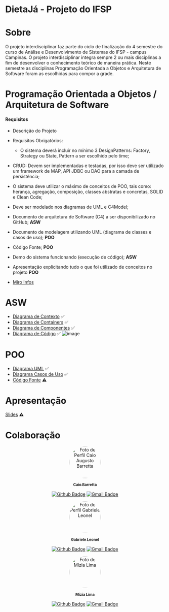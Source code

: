 # DietaJá - Projeto do IFSP

# Sobre
O projeto interdisciplinar faz parte do ciclo de finalização do 4  semestre do curso de Análise e Desenvolvimento de Sistemas do IFSP - campus Campinas. O projeto interdisciplinar integra sempre 2 ou mais disciplinas a fim de desenvolver o conhecimento teórico de maneira prática. Neste semestre as disciplinas Programação Orientada a Objetos e Arquitetura de Software foram as escolhidas para compor a grade.

# Programação Orientada a Objetos / Arquitetura de Software
#### Requisitos
- Descrição do Projeto
- Requisitos Obrigatórios:
    - O sistema deverá incluir no mínimo 3 DesignPatterns: Factory, Strategy ou State, Pattern a ser escolhido pelo time;
- CRUD: Devem ser implementadas e testadas, por isso deve ser utilizado um framework de MAP, API JDBC ou DAO para a camada de persistência;
- O sistema deve utilizar o máximo de conceitos de POO, tais como: herança, agregação, composição, classes abstratas e concretas, SOLID e Clean Code;
- Deve ser modelado nos diagramas de UML e C4Model;
- Documento de arquitetura de Software (C4) a ser disponibilizado no GitHub; **ASW**
- Documento de modelagem utilizando UML (diagrama de classes e casos de uso); **POO**
- Código Fonte; **POO**
- Demo do sistema funcionando (execução de código); **ASW**
- Apresentação explicitando tudo o que foi utilizado de conceitos no projeto **POO**

- [Miro Infos](https://miro.com/app/board/o9J_ltHRdZo=/?invite_link_id=639316906863)

# ASW
- [Diagrama de Contexto](https://github.com/caiobarretta/DietaJa/blob/master/ASW/Diagramas/DiagramaContextoDietaJ%C3%A1-C4Model.png) ✅
- [Diagrama de Containers](https://github.com/caiobarretta/DietaJa/blob/master/ASW/Diagramas/DiagramaContainerDietaJ%C3%A1-C4Model.vpd.png) ✅
- [Diagrama de Componentes](https://github.com/caiobarretta/DietaJa/blob/master/ASW/Diagramas/DiagramaComponenteDietaJ%C3%A1-C4Model.vpd.png) ✅
- [Diagrama de Código](https://github.com/caiobarretta/DietaJa/blob/master/ASW/Diagramas/ASW%20Diagrama%20de%20C%C3%B3digo.png) ✅
            ![image](https://user-images.githubusercontent.com/42849855/137366054-43650a6a-77dc-4cd7-ae31-1f8f960ea174.png)


# POO

- [Diagrama UML](https://github.com/caiobarretta/DietaJa/blob/master/POO/DiagramaClasses-DietaJ%C3%A1.png) ✅
- [Diagrama Casos de Uso](https://github.com/caiobarretta/DietaJa/blob/master/POO/DietaJ%C3%A1%20-%20Diagrams%20-%20Diagrama%20Casos%20de%20Uso%20-%20DietaJ%C3%A1.jpg) ✅
- [Código Fonte](https://github.com/caiobarretta/DietaJa/tree/master/src/Dieta-Ja) ⚠️

# Apresentação
[Slides]() ⚠️

# Colaboração

<div align="center">
<a href="https://github.com/caiobarretta">
 <img style="border-radius: 50%;" src="https://avatars.githubusercontent.com/u/7398046?v=4" width="100px;" alt="Foto de Perfil Caio Augusto Barretta"/>
 <br />
  <p>
 <sub><b>Caio Barretta</b></sub></a>
<p>

[![Github Badge](https://img.shields.io/badge/-Caio_Barretta-000?style=flat-square&logo=Github&logoColor=white)](https://github.com/caiobarretta)
[![Gmail Badge](https://img.shields.io/badge/-caio.barretta@aluno.ifsp.edu.br-c14438?style=flat-square&logo=Gmail&logoColor=white&link=mailto:caio.barretta@aluno.ifsp.edu.br)](mailto:caio.barretta@aluno.ifsp.edu.br)
<div align="center">

<div align="center">
<a href="https://github.com/gabrieleleonel">
 <img style="border-radius: 50%;" src="https://avatars.githubusercontent.com/u/42439114?v=4" width="100px;" alt="Foto de Perfil Gabriele Leonel"/>
 <br />
  <p>
 <sub><b>Gabriele Leonel</b></sub></a>
<p>


[![Github Badge](https://img.shields.io/badge/-Gabriele_Leonel-000?style=flat-square&logo=Github&logoColor=white)](https://github.com/gabrieleleonel)
[![Gmail Badge](https://img.shields.io/badge/-gabriele.leonel@aluno.ifsp.edu.br-c14438?style=flat-square&logo=Gmail&logoColor=white&link=mailto:gabriele.leonel@aluno.ifsp.edu.br)](mailto:gabriele.leonel@aluno.ifsp.edu.br)
<div align="center">

<div align="center">
<a href="https://github.com/miziaalmeida">
 <img style="border-radius: 50%;" src="https://avatars.githubusercontent.com/u/42849855?s=400&u=f2dfc70f52e7c272e7865b3582e6cc09fea8f576&v=4" width="100px;" alt="Foto de Mízia Lima"/>
 <br />
  <p>
 <sub><b>Mízia Lima</b></sub></a>
<p>

[![Github Badge](https://img.shields.io/badge/-Mízia_Lima-000?style=flat-square&logo=Github&logoColor=white)](https://github.com/miziaalmeida)
[![Gmail Badge](https://img.shields.io/badge/-mizia.lima@aluno.ifsp.edu.br-c14438?style=flat-square&logo=Gmail&logoColor=white&link=mailto:mizia.lima@aluno.ifsp.edu.br)](mailto:mizia.lima@aluno.ifsp.edu.br)
</div>
</div>
